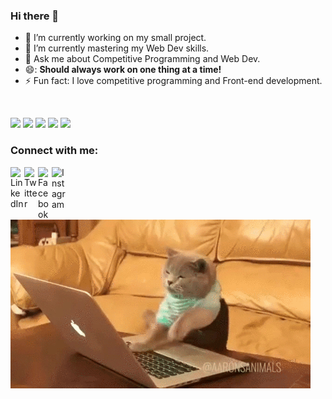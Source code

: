 ### Hi there 👋




<ul>
 <li>🔭 I’m currently working on my small project.</li>
 <li>🌱 I’m currently mastering  my Web Dev skills.</li>
 <li>💬 Ask me about Competitive Programming and Web Dev.</li>
 <li>😄: <b>Should always work on one thing at a time!</b>
 <li>⚡ Fun fact: I love competitive programming and Front-end development.
</ul>
<br>


<a href="https://www.codechef.com/users/longtimenoshe2"><img src="https://img.shields.io/badge/Codechef-1978-rgb(104,1,104)"></a>
<a href="https://codeforces.com/profile/kanisht_09"><img src="https://img.shields.io/badge/Codeforces-1266-rgb(28, 126, 28)"></a>
<a href="https://atcoder.jp/users/kanisht09"><img src="https://img.shields.io/badge/Atcoder-721-rgb(78, 33, 33)"></a>
<a href="https://leetcode.com/kanisht09/"><img src="https://img.shields.io/badge/Leetcode-1642-ff69b4"></a>
<a href="https://www.hackerearth.com/@kanisht09"><img src="https://img.shields.io/badge/Hackerearth-1360-green"></a>
<br>


### Connect with me:

[<img align="left" alt=" LinkedIn" width="22px" src="https://cdn.jsdelivr.net/npm/simple-icons@v3/icons/linkedin.svg" />][linkedin]
[<img align="left" alt=" Twitter" width="22px" src="https://cdn.jsdelivr.net/npm/simple-icons@v3/icons/twitter.svg" />][twitter]
[<img align="left" alt=" Facebook" width="22px" src="https://cdn.jsdelivr.net/npm/simple-icons@v3/icons/facebook.svg" />][facebook]
[<img align="left" alt=" Instagram" width="22px" src="https://cdn.jsdelivr.net/npm/simple-icons@v3/icons/instagram.svg" />][instagram]

<br>
<br>



[twitter]: https://twitter.com/AgarwalKanisht
[facebook]: https://www.facebook.com/kanisht.agarwal.1/
[linkedin]: https://www.linkedin.com/in/kanisht-agarwal-429772195/
[instagram]: https://www.instagram.com/kanishtagarwal/

<br>
<br>
<img align="center" alt="Cat" width="" src="https://github.com/kanisht09/kanisht09/blob/master/giphy%20(1).gif" />
